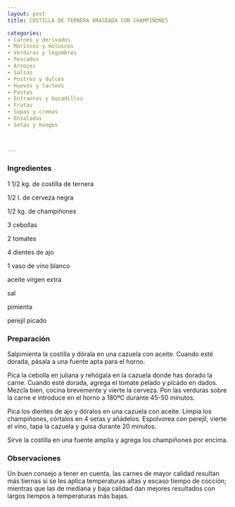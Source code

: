 ```yaml
---
layout: post
title: COSTILLA DE TERNERA BRASEADA CON CHAMPIÑONES

categories:
- Carnes y derivados
- Mariscos y moluscos
- Verduras y legumbres
- Pescados
- Arroces
- Salsas
- Postres y dulces
- Huevos y lacteos
- Pastas
- Entrantes y bocadillos
- Frutas
- Sopas y cremas
- Ensaladas
- Setas y hongos
 


---
```


<h3>Ingredientes</h3>

1 1/2 kg. de costilla de ternera

1/2 l. de cerveza negra

1/2 kg. de champiñones

3 cebollas

2 tomates

4 dientes de ajo

1 vaso de vino blanco

aceite virgen extra

sal

pimienta

perejil picado

<h3>Preparación</h3>

Salpimienta la costilla y dórala en una cazuela con aceite. Cuando esté dorada, pásala a una fuente apta para el horno.

Pica la cebolla en juliana y rehógala en la cazuela donde has dorado la carne. Cuando esté dorada, agrega el tomate pelado y picado en dados. Mezcla bien, cocina brevemente y vierte la cerveza. Pon las verduras sobre la carne e introduce en el horno a 180&ordm;C durante 45-50 minutos.

Pica los dientes de ajo y dóralos en una cazuela con aceite. Limpia los champiñones, córtalos en 4 setas y añádelos. Espolvorea con perejil, vierte el vino, tapa la cazuela y guisa durante 20 minutos.

Sirve la costilla en una fuente amplia y agrega los champiñones por encima.

<h3>Observaciones</h3>

Un buen consejo a tener en cuenta, las carnes de mayor calidad resultan más tiernas si se les aplica temperaturas altas y escaso tiempo de cocción; mientras que las de mediana y baja calidad dan mejores resultados con largos tiempos a temperaturas más bajas.

